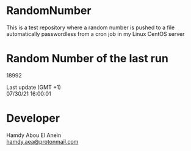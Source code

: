 # RandomNumber    
This is a test repository where a random number is pushed to a file automatically passwordless from a cron job in my Linux CentOS server    
# Random Number of the last run   
18992
      
Last update (GMT +1)    
07/30/21 16:00:01
# Developer    
Hamdy Abou El Anein   
hamdy.aea@protonmail.com
